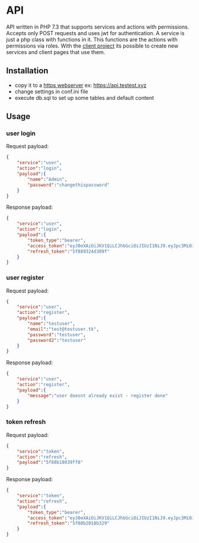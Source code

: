 # API
API written in PHP 7.3 that supports services and actions with permissions.
Accepts only POST requests and uses jwt for authentication.
A service is just a php class with functions in it. This functions are the actions with permissions via roles.
With the [client project](https://github.com/MystixGame/client) its possible to create new services and client pages that use them.

## Installation
- copy it to a [https webserver](https://github.com/MystixCode/webserver_install) ex: https://api.testest.xyz
- change settings in conf.ini file
- execute db.sql to set up some tables and default content

## Usage

### user login

Request payload:
```json
{
    "service":"user",
    "action":"login",
    "payload":{
        "name":"Admin",
        "password":"changethispassword"
    }
}
```

Response payload:
```json
{
    "service":"user",
    "action":"login",
    "payload":{
        "token_type":"bearer",
        "access_token":"eyJ0eXAiOiJKV1QiLCJhbGciOiJIUzI1NiJ9.eyJpc3MiOiJodHRwczpcL1wvYXBpLm15c3RpeGdhbWUudGsiLCJhdWQiOiJodHRwczpcL1wvbXlzdGl4Z2FtZS50ayIsInN1YiI6MSwiaWF0IjoxNjAyNzg2MDg0LCJleHAiOjE2MDI3ODYxMTQsInVzZXJuYW1lIjoiQWRtaW4iLCJyb2xlcyI6WyJhZG1pbiJdfQ==.YngeIsPEaUE0cvdfcNWEcFSaUzzEU0KwuPvrfTnGAeU=",
        "refresh_token":"5f889324d309f"
    }
}
```

### user register

Request payload:
```json
{
    "service":"user",
    "action":"register",
    "payload":{
        "name":"testuser",
        "email":"test@testuser.tk",
        "password":"testuser",
        "password2":"testuser"
    }
}
```

Response payload:
```json
{
    "service":"user",
    "action":"register",
    "payload":{
        "message":"user doesnt already exist - register done"
    }
}
```

### token refresh

Request payload:
```json
{
    "service":"token",
    "action":"refresh",
    "payload":"5f88b18039ff8"
}
```

Response payload:
```json
{
    "service":"token",
    "action":"refresh",
    "payload":{
        "token_type":"bearer",
        "access_token":"eyJ0eXAiOiJKV1QiLCJhbGciOiJIUzI1NiJ9.eyJpc3MiOiJodHRwczpcL1wvYXBpLm15c3RpeGdhbWUudGsiLCJhdWQiOiJodHRwczpcL1wvbXlzdGl4Z2FtZS50ayIsInN1YiI6MSwiaWF0IjoxNjAyNzkzOTg1LCJleHAiOjE2MDI3OTQwMTUsInVzZXJuYW1lIjoiQWRtaW4iLCJyb2xlcyI6WyJhZG1pbiJdfQ==.f_RS7KgBigFa7pMyJZvTIQsst-603obGCq9LElyGJhc=",
        "refresh_token":"5f88b2018b329"
    }
}
```
